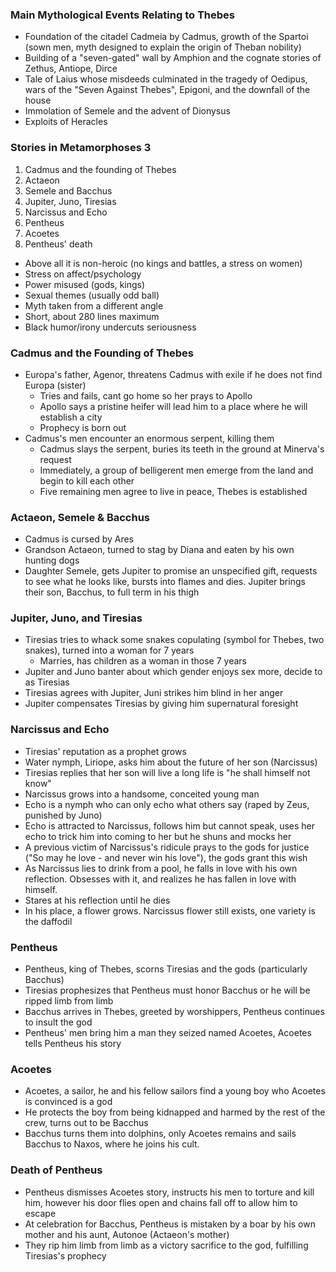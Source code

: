 ### Main Mythological Events Relating to Thebes
 - Foundation of the citadel Cadmeia by Cadmus, growth of the Spartoi (sown men, myth designed to explain the origin of Theban nobility)
 - Building of a "seven-gated" wall by Amphion and the cognate stories of Zethus, Antiope, Dirce
 - Tale of Laius whose misdeeds culminated in the tragedy of Oedipus, wars of the "Seven Against Thebes", Epigoni, and the downfall of the house
 - Immolation of Semele and the advent of Dionysus
 - Exploits of Heracles

### Stories in Metamorphoses 3
1. Cadmus and the founding of Thebes
2. Actaeon
3. Semele and Bacchus
4. Jupiter, Juno, Tiresias
5. Narcissus and Echo
6. Pentheus
7. Acoetes
8. Pentheus' death
 - Above all it is non-heroic (no kings and battles, a stress on women)
 - Stress on affect/psychology
 - Power misused (gods, kings)
 - Sexual themes (usually odd ball)
 - Myth taken from a different angle
 - Short, about 280 lines maximum
 - Black humor/irony undercuts seriousness

### Cadmus and the Founding of Thebes
 - Europa's father, Agenor, threatens Cadmus with exile if he does not find Europa (sister)
	 - Tries and fails, cant go home so her prays to Apollo
	 - Apollo says a pristine heifer will lead him to a place where he will establish a city
	 - Prophecy is born out
 - Cadmus's men encounter an enormous serpent, killing them
	 - Cadmus slays the serpent, buries its teeth in the ground at Minerva's request
	 - Immediately, a group of belligerent men emerge from the land and begin to kill each other
	 - Five remaining men agree to live in peace, Thebes is established

### Actaeon, Semele & Bacchus
 - Cadmus is cursed by Ares 
 - Grandson Actaeon, turned to stag by Diana and eaten by his own hunting dogs
 - Daughter Semele, gets Jupiter to promise an unspecified gift, requests to see what he looks like, bursts into flames and dies. Jupiter brings their son, Bacchus, to full term in his thigh

### Jupiter, Juno, and Tiresias
 - Tiresias tries to whack some snakes copulating (symbol for Thebes, two snakes), turned into a woman for 7 years
	 - Marries, has children as a woman in those 7 years
 - Jupiter and Juno banter about which gender enjoys sex more, decide to as Tiresias
 - Tiresias agrees with Jupiter, Juni strikes him blind in her anger
 - Jupiter compensates Tiresias by giving him supernatural foresight

### Narcissus and Echo
 - Tiresias' reputation as a prophet grows
 - Water nymph, Liriope, asks him about the future of her son (Narcissus)
 - Tiresias replies that her son will live a long life is "he shall himself not know"
 - Narcissus grows into a handsome, conceited young man
 - Echo is a nymph who can only echo what others say (raped by Zeus, punished by Juno)
 - Echo is attracted to Narcissus, follows him but cannot speak, uses her echo to trick him into coming to her but he shuns and mocks her
 - A previous victim of Narcissus's ridicule prays to the gods for justice ("So may he love - and never win his love"), the gods grant this wish
 - As Narcissus lies to drink from a pool, he falls in love with his own reflection. Obsesses with it, and realizes he has fallen in love with himself.
 - Stares at his reflection until he dies
 - In his place, a flower grows. Narcissus flower still exists, one variety is the daffodil

### Pentheus
 - Pentheus, king of Thebes, scorns Tiresias and the gods (particularly Bacchus)
 - Tiresias prophesizes that Pentheus must honor Bacchus or he will be ripped limb from limb
 - Bacchus arrives in Thebes, greeted by worshippers, Pentheus continues to insult the god
 - Pentheus' men bring him a man they seized named Acoetes, Acoetes tells Pentheus his story

### Acoetes
 - Acoetes, a sailor, he and his fellow sailors find a young boy who Acoetes is convinced is a god
 - He protects the boy from being kidnapped and harmed by the rest of the crew, turns out to be Bacchus
 - Bacchus turns them into dolphins, only Acoetes remains and sails Bacchus to Naxos, where he joins his cult.

### Death of Pentheus
 - Pentheus dismisses Acoetes story, instructs his men to torture and kill him, however his door flies open and chains fall off to allow him to escape
 - At celebration for Bacchus, Pentheus is mistaken by a boar by his own mother and his aunt, Autonoe (Actaeon's mother)
 - They rip him limb from limb as a victory sacrifice to the god, fulfilling Tiresias's prophecy